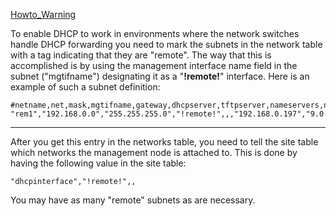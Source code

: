 [Howto_Warning](Howto_Warning)

To enable DHCP to work in environments where the network switches handle DHCP forwarding you need to mark the subnets in the network table with a tag indicating that they are "remote". The way that this is accomplished is by using the management interface name field in the subnet ("mgtifname") designating it as a "**!remote!**" interface. Here is an example of such a subnet definition: 
    
    #netname,net,mask,mgtifname,gateway,dhcpserver,tftpserver,nameservers,ntpservers,logservers,dynamicrange,nodehostname,comments,disable
    "rem1","192.168.0.0","255.255.255.0","!remote!",,,"192.168.0.197","9.0.9.1,9.0.8.1,192.168.0.1",,,,,,

* * *

After you get this entry in the networks table, you need to tell the site table which networks the management node is attached to. This is done by having the following value in the site table: 
    
    "dhcpinterface","!remote!",,

You may have as many "remote" subnets as are necessary. 
